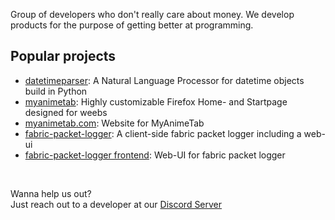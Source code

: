 Group of developers who don't really care about money. We develop products for the purpose of getting better at programming.  


## Popular projects

- [datetimeparser](https://github.com/aridevelopment-de/datetimeparser): A Natural Language Processor for datetime objects build in Python
- [myanimetab](https://github.com/aridevelopment-de/myanimetab): Highly customizable Firefox Home- and Startpage designed for weebs
- [myanimetab.com](https://github.com/aridevelopment-de/myanimetab.com): Website for MyAnimeTab
- [fabric-packet-logger](https://github.com/aridevelopment-de/fabric-packet-logger): A client-side fabric packet logger including a web-ui
- [fabric-packet-logger frontend](https://github.com/aridevelopment-de/fabric-packet-logger-frontend): Web-UI for fabric packet logger


<br>

Wanna help us out?  
Just reach out to a developer at our [Discord Server](https://aridevelopment.de/dc)
